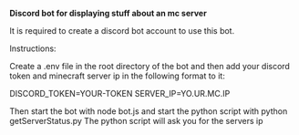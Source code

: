 **Discord bot for displaying stuff about an mc server**

It is required to create a discord bot account to use this bot.

Instructions:

Create a .env file in the root directory of the bot and then add your discord token and minecraft server ip in the following format to it:

DISCORD_TOKEN=YOUR-TOKEN
SERVER_IP=YO.UR.MC.IP

Then start the bot with node bot.js and start the python script with python getServerStatus.py
The python script will ask you for the servers ip

